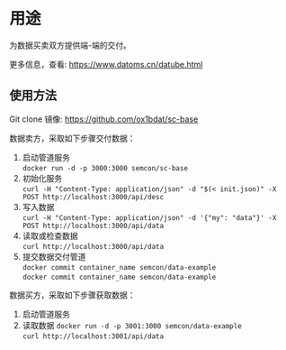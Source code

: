 # 用途
为数据买卖双方提供端-端的交付。

更多信息，查看: https://www.datoms.cn/datube.html

## 使用方法

Git clone 镜像: https://github.com/ox1bdat/sc-base

数据卖方，采取如下步骤交付数据：
1. 启动管道服务  
   `docker run -d -p 3000:3000 semcon/sc-base`
2. 初始化服务  
   `curl -H "Content-Type: application/json" -d "$(< init.json)" -X POST http://localhost:3000/api/desc`
3. 写入数据  
   `curl -H "Content-Type: application/json" -d '{"my": "data"}' -X POST http://localhost:3000/api/data`
4. 读取或检查数据  
   `curl http://localhost:3000/api/data`
5. 提交数据交付管道  
   `docker commit container_name semcon/data-example`  
   `docker commit container_name semcon/data-example`
   
数据买方，采取如下步骤获取数据：
1. 启动管道服务
2. 读取数据
`docker run -d -p 3001:3000 semcon/data-example`  
   `curl http://localhost:3001/api/data`
